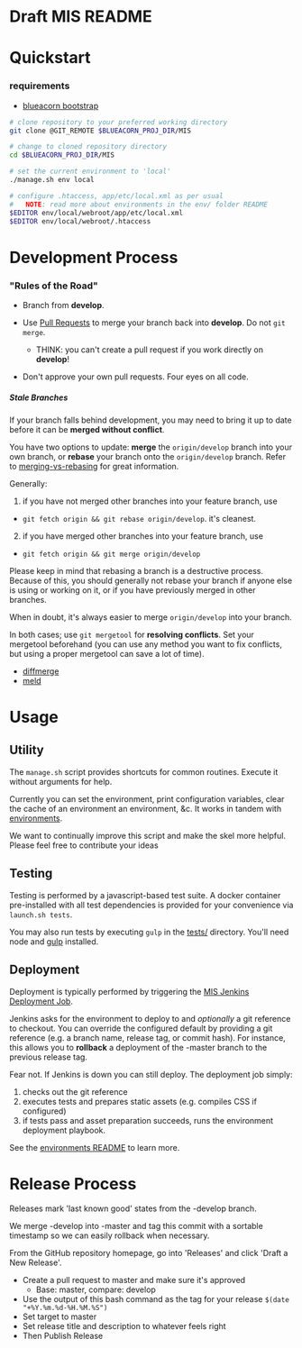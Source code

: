 Draft MIS README
=========================

# Quickstart

### requirements
* [blueacorn bootstrap](https://github.com/BlueAcornInc/bootstrap)

```sh
# clone repository to your preferred working directory
git clone @GIT_REMOTE $BLUEACORN_PROJ_DIR/MIS

# change to cloned repository directory
cd $BLUEACORN_PROJ_DIR/MIS 

# set the current environment to 'local'
./manage.sh env local

# configure .htaccess, app/etc/local.xml as per usual
#   NOTE: read more about environments in the env/ folder README
$EDITOR env/local/webroot/app/etc/local.xml
$EDITOR env/local/webroot/.htaccess
```


# Development Process

### "Rules of the Road"
* Branch from __develop__.
* Use [Pull Requests](https://help.github.com/articles/creating-a-pull-request/) to merge your branch back into __develop__. Do not `git merge`. 
  * THINK: you can't create a pull request if you work directly on __develop__!

* Don't approve your own pull requests. Four eyes on all code. 


##### Stale Branches

If your branch falls behind development, you may need to bring it up to date
before it can be **merged without conflict**. 

You have two options to update: __merge__ the `origin/develop` branch into your own branch, or __rebase__ your branch onto the `origin/develop` branch. Refer to 
[merging-vs-rebasing](https://www.atlassian.com/git/tutorials/merging-vs-rebasing/) for great information.

Generally:

1. if you have not merged other branches into your feature branch, use 
  * `git fetch origin && git rebase origin/develop`. it's cleanest.
2. if you have merged other branches into your feature branch, use 
  * `git fetch origin && git merge origin/develop`

Please keep in mind that rebasing a branch is a destructive process. Because of this, you should generally not rebase your branch if anyone else is using or working on it, or if you have previously merged in other branches.

When in doubt, it's always easier to merge `origin/develop` into your branch.

In both cases; use `git mergetool` for **resolving conflicts**. Set your mergetool beforehand (you can use any method you want to fix conflicts, but using a proper mergetool can save a lot of time).
  * [diffmerge](https://sourcegear.com/diffmerge/)
  * [meld](http://meldmerge.org/)


# Usage

## Utility

The `manage.sh` script provides shortcuts for common routines. Execute
it without arguments for help. 

Currently you can set the environment, print configuration variables, clear the
cache of an environment an environment, &c. It works in tandem with [environments](env/).

We want to continually improve this script and make the skel more helpful.
Please feel free to contribute your ideas

## Testing

Testing is performed by a javascript-based test suite. A docker container 
pre-installed with all test dependencies is provided for your convenience via
`launch.sh tests`. 

You may also run tests by executing `gulp` in the [tests/](tests/) directory. 
You'll need node and [gulp](http://gulpjs.com/) installed.

## Deployment

Deployment is typically performed by triggering the [MIS Jenkins Deployment Job](http://jenkins.badevops.com/job/MIS/).

Jenkins asks for the environment to deploy to and _optionally_ a git reference
to checkout. You can override the configured default by providing a git reference (e.g. a branch name, release tag, or commit hash). For instance, this allows you to __rollback__ a deployment of the -master branch to the previous release tag. 

Fear not. If Jenkins is down you can still deploy. The deployment job simply:

1. checks out the git reference
1. executes tests and prepares static assets (e.g. compiles CSS if configured)
1. if tests pass and asset preparation succeeds, runs the environment deployment playbook.


See the [environments README](env/README.md) to learn more.


# Release Process

Releases mark 'last known good' states from the -develop branch. 

We merge -develop into -master and tag this commit with a sortable timestamp so
we can easily rollback when necessary. 

From the GitHub repository homepage, go into 'Releases' and click 'Draft a New Release'. 

* Create a pull request to master and make sure it's approved
  * Base: master, compare: develop
* Use the output of this bash command as the tag for your release ```$(date "+%Y.%m.%d-%H.%M.%S")```
* Set target to master
* Set release title and description to whatever feels right
* Then Publish Release
